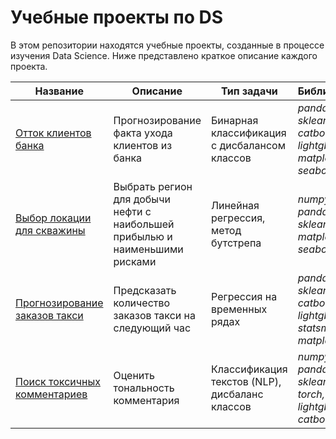 # Учебные проекты по DS
В этом репозитории находятся учебные проекты, созданные в процессе изучения Data Science. Ниже представлено краткое описание каждого проекта.

|Название|Описание|Тип задачи|Библиотеки|
|-|-|-|-|
[Отток клиентов банка](bank_churn/)|Прогнозирование факта ухода клиентов из банка|Бинарная классификация с дисбалансом классов|*pandas, sklearn, catboost, lightgbm, matplotlib, seaborn*|
[Выбор локации для скважины](well_location/)|Выбрать регион для добычи нефти с наибольшей прибылью и наименьшими рисками|Линейная регрессия, метод бутстрепа|*numpy, pandas, sklearn, matplotlib, seaborn*|
[Прогнозирование заказов такси](taxi/)|Предсказать количество заказов такси на следующий час|Регрессия на временных рядах|*pandas, sklearn, catboost, lightgbm, statsmodels, matplotlib*
[Поиск токсичных комментариев](toxic_comments/)|Оценить тональность комментария|Классификация текстов (NLP), дисбаланс классов|*numpy, pandas, sklearn, torch, lightgbm, catboost*